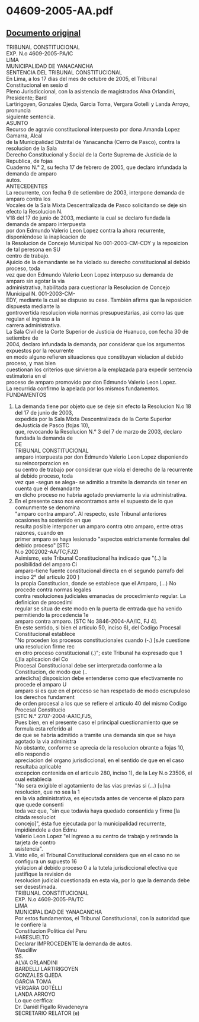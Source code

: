 
04609-2005-AA.pdf
=================
  
[Documento original](https://tc.gob.pe/jurisprudencia/2006/04609-2005-AA.pdf)  
---  
TRIBUNAL CONSTITUCIONAL  
EXP. N.o 4609-2005-PA/IC  
LIMA  
MUNICIPALIDAD DE YANACANCHA  
SENTENCIA DEL TRIBUNAL CONSTITUCIONAL  
En Lima, a los 17 dias del mes de octubre de 2005, el Tribunal Constitucional en sesio d  
Pleno Jurisdiccional, con la asistencia de magistrados Alva Orlandini, Presidente; Bard  
Lartirigoyen, Gonzales Ojeda, Garcia Toma, Vergara Gotelli y Landa Arroyo, pronuncia  
siguiente sentencia.  
ASUNTO  
Recurso de agravio constitucional interpuesto por dona Amanda Lopez Gamarra, Alcal  
de la Municipalidad Distrital de Yanacancha (Cerro de Pasco), contra la resolucion de la Sala  
Derecho Constitucional y Social de la Corte Suprema de Justicia de la Republica, de fojas  
Cuaderno N.° 2, su fecha 17 de febrero de 2005, que declaro infundada la demanda de amparo  
autos.  
ANTECEDENTES  
La recurrente, con fecha 9 de setiembre de 2003, interpone demanda de amparo contra los  
Vocales de la Sala Mixta Descentralizada de Pasco solicitando se deje sin efecto la Resolucion N.  
V18 del 17 de junio de 2003, mediante la cual se declaro fundada la demanda de amparo interpuesta  
por don Edmundo Valerio Leon Lopez contra la ahora recurrente, disponiéndose la inaplicacion de  
la Resolucion de Concejo Municipal No 001-2003-CM-CDY y la reposicion de tal peresona en SU  
centro de trabajo.  
Ajuicio de la demandante se ha violado su derecho constitucional al debido proceso, toda  
vez que don Edmundo Valerio Leon Lopez interpuso su demanda de amparo sin agotar la via  
administrativa, habilitada para cuestionar la Resolucion de Concejo Municipal N. 001-2003-CM-  
EDY, mediante la cual se dispuso su cese. También afirma que la reposicion dispuesta mediante la  
gontrovertida resolucion viola normas presupuestarias, asi como las que regulan el ingreso a la  
carrera administrativa.  
La Sala Civil de la Corte Superior de Justicia de Huanuco, con fecha 30 de setiembre de  
2004, declaro infundada la demanda, por considerar que los argumentos expuestos por la recurrente  
en modo alguno refieren situaciones que constituyan violacion al debido proceso, y mas bien  
cuestionan los criterios que sirvieron a la emplazada para expedir sentencia estimatoria en el  
proceso de amparo promovido por don Edmundo Valerio Leon Lopez.  
La recurrida confirmo la apelada por los mismos fundamentos.  
FUNDAMENTOS  
1. La demanda tiene por objeto que se deje sin efecto la Resolucion N.o 18 del 17 de junio de 2003,  
expedida por la Sala Mixta Descentralizada de la Corte Superior deJusticia de Pasco (fojas 10),  
que, revocando la Resolucion N.° 3 del 7 de marzo de 2003, declaro fundada la demanda de  
DE  
TRIBUNAL CONSTITUCIONAL  
amparo interpuesta por don Edmundo Valerio Leon Lopez disponiendo su reincorporacion en  
su centro de trabajo por considerar que viola el derecho de la recurrente al debido proceso, toda  
vez que -segun se alega- se admitio a tramite la demanda sin tener en cuenta que el demandante  
en dicho proceso no habria agotado previamente la via administrativa.  
2. En el presente caso nos encontramos ante el supuesto de lo que comunmente se denomina  
"amparo contra amparo". Al respecto, este Tribunal anteriores ocasiones ha sostenido en que  
resulta posible interponer un amparo contra otro amparo, entre otras razones, cuando en  
primer amparo se haya lesionado "aspectos estrictamente formales del debido proceso" [STC  
N.o 2002002-AA/TC,FJ2)  
Asimismo, este Tribunal Constitucional ha indicado que "(..) la posibilidad del amparo Ci  
amparo-tiene fuente constitucional directa en el segundo parrafo del inciso 2° del articulo 200 )  
la propia Constitucion, donde se establece que el Amparo, (...) No procede contra normas legales  
contra resoluciones judiciales emanadas de procedimiento regular. La definicion de procedimi  
regular se situa de este modo en la puerta de entrada que ha venido permitiendo la procedencia 1e  
amparo contra amparo. [STC No 3846-2004-AA/IC, FJ 4].  
En este sentido, si bien el articulo 50, inciso 6), del Codigo Procesal Constitucional establece  
"No proceden los procesos constitucionales cuando (-.) [sJe cuestione una resolucion firme rec  
en otro proceso constitucional (.)"; este Tribunal ha expresado que 1 (.)la aplicacion del Co  
Procesal Constitucional debe ser interpretada conforme a la Constitucion, de modo que (..  
antedicha] disposicion debe entenderse como que efectivamente no procede el amparo U  
amparo si es que en el proceso se han respetado de modo escrupuloso los derechos fundament  
de orden procesal a los que se refiere el articulo 40 del mismo Codigo Procesal Constitucio  
[STC N.° 2707-2004-AA1C,FJ5,  
Pues bien, en el presente caso el principal cuestionamiento que se formula esta referido al  
de que se habria admitido a tramite una demanda sin que se haya agotado la via administra  
No obstante, conforme se aprecia de la resolucion obrante a fojas 10, ello respondio  
apreciacion del organo jurisdiccional, en el sentido de que en el caso resultaba aplicable  
excepcion contenida en el articulo 280, inciso 1), de la Ley N.o 23506, el cual establecia  
"No sera exigible el agotamiento de las vias previas si (...) [u]na resolucion, que no sea la 1  
en la via administrativa, es ejecutada antes de vencerse el plazo para que quede consenti  
toda vez que, "sin que todavia haya quedado consentida y firme [la citada resoluciot  
concejo]", ésta fue ejecutada por la municipalidad recurrente, impidiéndole a don Edmu  
Valerio Leon Lopez "el ingreso a su centro de trabajo y retirando la tarjeta de contro  
asistencia".  
4. Visto ello, el Tribunal Constitucional considera que en el caso no se configura un supuesto 16  
yiolacion al debido proceso 0 a la tutela jurisdiccional efectiva que justifique la revision de  
resolucion judicial cuestionada en esta via, por lo que la demanda debe ser desestimada.  
TRIBUNAL CONSTITUCIONAL  
EXP. N.o 4609-2005-PA/TC  
LIMA  
MUNICIPALIDAD DE YANACANCHA  
Por estos fundamentos, el Tribunal Constitucional, con la autoridad que le confiere la  
Constitucion Politica del Peru  
HARESUELTO  
Declarar IMPROCEDENTE la demanda de autos.  
Wasdillw  
SS.  
ALVA ORLANDINI  
BARDELLI LARTIRIGOYEN  
GONZALES QJEDA  
GARCIA TOMA  
VERGARA GOTÉLLI  
LANDA ARROYO  
Lo que cerffica:  
Dr. Daniél Figallo Rivadeneyra  
SECRETARIO RELATOR (e)
